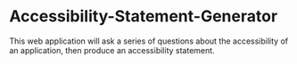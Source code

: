# Accessibility-Statement-Generator
This web application will ask a series of questions about the accessibility of an application, then produce an accessibility statement.
